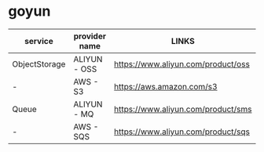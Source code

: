 # goyun


 |  service     |      provider name  |  LINKS                          |
 |--------------|---------------------|---------------------------------|
 | ObjectStorage| ALIYUN - OSS        | https://www.aliyun.com/product/oss |
 |     -        | AWS - S3            | https://aws.amazon.com/s3          |
 |     Queue    | ALIYUN - MQ         | https://www.aliyun.com/product/sms |
 |     -        | AWS - SQS           | https://www.aliyun.com/product/sqs |
